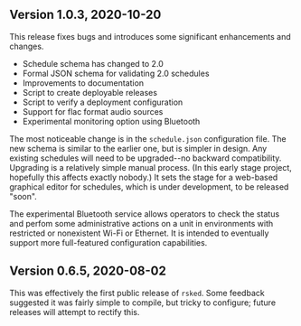 ## Version 1.0.3,  2020-10-20

This release fixes bugs and introduces some significant enhancements
and changes.

- Schedule schema has changed to 2.0
- Formal JSON schema for validating 2.0 schedules
- Improvements to documentation
- Script to create deployable releases
- Script to verify a deployment configuration
- Support for flac format audio sources
- Experimental monitoring option using Bluetooth

The most noticeable change is in the `schedule.json` configuration
file.  The new schema is similar to the earlier one, but is simpler in
design.  Any existing schedules will need to be upgraded--no backward
compatibility.  Upgrading is a relatively simple manual process.  (In
this early stage project, hopefully this affects exactly nobody.)  It
sets the stage for a web-based graphical editor for schedules, which
is under development, to be released "soon".

The experimental Bluetooth service allows operators to check the
status and perfom some administrative actions on a unit in
environments with restricted or nonexistent Wi-Fi or Ethernet. It is
intended to eventually support more full-featured configuration
capabilities.


## Version 0.6.5,  2020-08-02

This was effectively the first public release of `rsked`.
Some feedback suggested it was fairly simple to compile, but tricky
to configure; future releases will attempt to rectify this.

